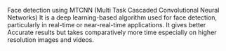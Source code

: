 Face detection using MTCNN (Multi Task Cascaded Convolutional Neural Networks)
It is a deep learning-based algorithm used for face detection, particularly in real-time or near-real-time applications.
It gives better Accurate results but takes comparatively more time especially on higher resolution images and videos.
